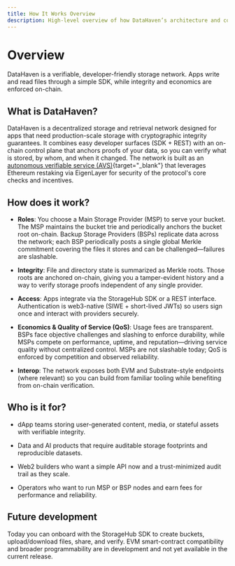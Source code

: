 ```yaml
---
title: How It Works Overview
description: High-level overview of how DataHaven’s architecture and components fit together.
---
```

# Overview

DataHaven is a verifiable, developer-friendly storage network. Apps write and read files through a simple SDK, while integrity and economics are enforced on-chain.

## What is DataHaven?

DataHaven is a decentralized storage and retrieval network designed for apps that need production-scale storage with cryptographic integrity guarantees. It combines easy developer surfaces (SDK + REST) with an on-chain control plane that anchors proofs of your data, so you can verify what is stored, by whom, and when it changed. The network is built as an [autonomous verifiable service (AVS)](https://docs.eigencloud.xyz/products/eigenlayer/developers/concepts/avs-developer-guide){target="_blank"} that leverages Ethereum restaking via EigenLayer for security of the protocol's core checks and incentives.

## How does it work?

- **Roles**: You choose a Main Storage Provider (MSP) to serve your bucket. The MSP maintains the bucket trie and periodically anchors the bucket root on-chain. Backup Storage Providers (BSPs) replicate data across the network; each BSP periodically posts a single global Merkle commitment covering the files it stores and can be challenged—failures are slashable.

- **Integrity**: File and directory state is summarized as Merkle roots. Those roots are anchored on-chain, giving you a tamper-evident history and a way to verify storage proofs independent of any single provider.

- **Access**: Apps integrate via the StorageHub SDK or a REST interface. Authentication is web3-native (SIWE + short-lived JWTs) so users sign once and interact with providers securely.

- **Economics & Quality of Service (QoS)**: Usage fees are transparent. BSPs face objective challenges and slashing to enforce durability, while MSPs compete on performance, uptime, and reputation—driving service quality without centralized control. MSPs are not slashable today; QoS is enforced by competition and observed reliability.

- **Interop**: The network exposes both EVM and Substrate-style endpoints (where relevant) so you can build from familiar tooling while benefiting from on-chain verification.

## Who is it for?

- dApp teams storing user-generated content, media, or stateful assets with verifiable integrity.

- Data and AI products that require auditable storage footprints and reproducible datasets.

- Web2 builders who want a simple API now and a trust-minimized audit trail as they scale.

- Operators who want to run MSP or BSP nodes and earn fees for performance and reliability.

## Future development

Today you can onboard with the StorageHub SDK to create buckets, upload/download files, share, and verify. EVM smart-contract compatibility and broader programmability are in development and not yet available in the current release.